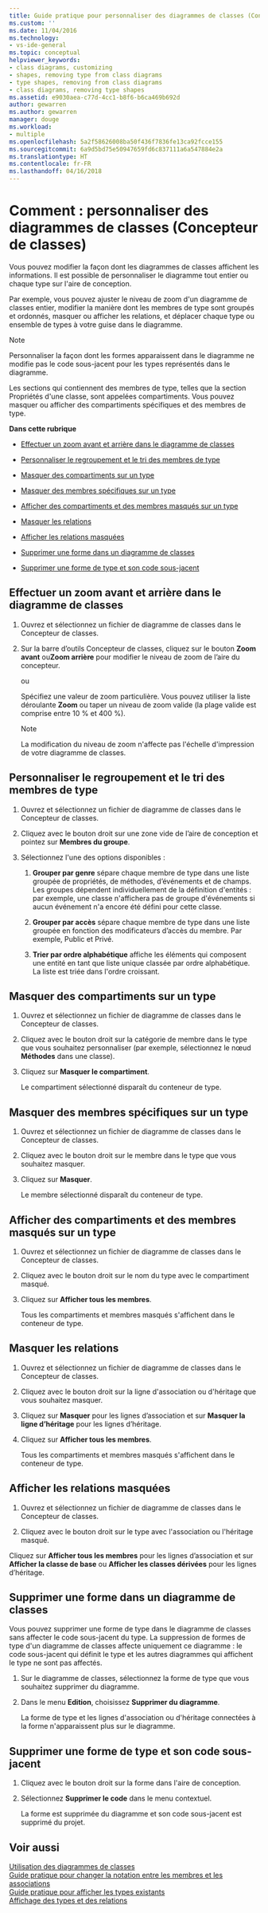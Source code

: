 ```yaml
---
title: Guide pratique pour personnaliser des diagrammes de classes (Concepteur de classes) | Microsoft Docs
ms.custom: ''
ms.date: 11/04/2016
ms.technology:
- vs-ide-general
ms.topic: conceptual
helpviewer_keywords:
- class diagrams, customizing
- shapes, removing type from class diagrams
- type shapes, removing from class diagrams
- class diagrams, removing type shapes
ms.assetid: e9030aea-c77d-4cc1-b8f6-b6ca469b692d
author: gewarren
ms.author: gewarren
manager: douge
ms.workload:
- multiple
ms.openlocfilehash: 5a2f58626008ba50f436f7836fe13ca92fcce155
ms.sourcegitcommit: 6a9d5bd75e50947659fd6c837111a6a547884e2a
ms.translationtype: HT
ms.contentlocale: fr-FR
ms.lasthandoff: 04/16/2018
---
```

# <a name="how-to-customize-class-diagrams-class-designer"></a>Comment : personnaliser des diagrammes de classes (Concepteur de classes)
Vous pouvez modifier la façon dont les diagrammes de classes affichent les informations. Il est possible de personnaliser le diagramme tout entier ou chaque type sur l'aire de conception.  
  
Par exemple, vous pouvez ajuster le niveau de zoom d'un diagramme de classes entier, modifier la manière dont les membres de type sont groupés et ordonnés, masquer ou afficher les relations, et déplacer chaque type ou ensemble de types à votre guise dans le diagramme.  
  
> [!NOTE]
>  Personnaliser la façon dont les formes apparaissent dans le diagramme ne modifie pas le code sous-jacent pour les types représentés dans le diagramme.  
  
Les sections qui contiennent des membres de type, telles que la section Propriétés d'une classe, sont appelées compartiments. Vous pouvez masquer ou afficher des compartiments spécifiques et des membres de type.  
  
**Dans cette rubrique**  
  
-   [Effectuer un zoom avant et arrière dans le diagramme de classes](how-to-customize-class-diagrams.md#ZoomInOut)  
  
-   [Personnaliser le regroupement et le tri des membres de type](how-to-customize-class-diagrams.md#CustomizeGroupingSorting)  
  
-   [Masquer des compartiments sur un type](how-to-customize-class-diagrams.md#HideCompartments)  
  
-   [Masquer des membres spécifiques sur un type](how-to-customize-class-diagrams.md#HideMembers)  
  
-   [Afficher des compartiments et des membres masqués sur un type](how-to-customize-class-diagrams.md#DisplayHiddenCompartmentsAndMemberrs)  
  
-   [Masquer les relations](how-to-customize-class-diagrams.md#HideAssociationAndInheritance)  
  
-   [Afficher les relations masquées](how-to-customize-class-diagrams.md#DisplayAssociationAndInheritance)  
  
-   [Supprimer une forme dans un diagramme de classes](how-to-customize-class-diagrams.md#RemoveCodeAndShape)  
  
-   [Supprimer une forme de type et son code sous-jacent](how-to-customize-class-diagrams.md#DeleteTypeShapeAndCode)  
  
##  <a name="ZoomInOut"></a> Effectuer un zoom avant et arrière dans le diagramme de classes  
  
1.  Ouvrez et sélectionnez un fichier de diagramme de classes dans le Concepteur de classes.  
  
2.  Sur la barre d’outils Concepteur de classes, cliquez sur le bouton **Zoom avant** ou**Zoom arrière** pour modifier le niveau de zoom de l’aire du concepteur.  
  
     ou  
  
     Spécifiez une valeur de zoom particulière. Vous pouvez utiliser la liste déroulante **Zoom** ou taper un niveau de zoom valide (la plage valide est comprise entre 10 % et 400 %).  
  
    > [!NOTE]
    >  La modification du niveau de zoom n'affecte pas l'échelle d'impression de votre diagramme de classes.  
  
##  <a name="CustomizeGroupingSorting"></a> Personnaliser le regroupement et le tri des membres de type  
  
1.  Ouvrez et sélectionnez un fichier de diagramme de classes dans le Concepteur de classes.  
  
2.  Cliquez avec le bouton droit sur une zone vide de l’aire de conception et pointez sur **Membres du groupe**.  
  
3.  Sélectionnez l'une des options disponibles :  
  
    1.  **Grouper par genre** sépare chaque membre de type dans une liste groupée de propriétés, de méthodes, d’événements et de champs. Les groupes dépendent individuellement de la définition d'entités : par exemple, une classe n'affichera pas de groupe d'événements si aucun événement n'a encore été défini pour cette classe.  
  
    2.  **Grouper par accès** sépare chaque membre de type dans une liste groupée en fonction des modificateurs d’accès du membre. Par exemple, Public et Privé.  
  
    3.  **Trier par ordre alphabétique** affiche les éléments qui composent une entité en tant que liste unique classée par ordre alphabétique. La liste est triée dans l'ordre croissant.  
  
##  <a name="HideCompartments"></a> Masquer des compartiments sur un type  
  
1.  Ouvrez et sélectionnez un fichier de diagramme de classes dans le Concepteur de classes.  
  
2.  Cliquez avec le bouton droit sur la catégorie de membre dans le type que vous souhaitez personnaliser (par exemple, sélectionnez le nœud **Méthodes** dans une classe).  
  
3.  Cliquez sur **Masquer le compartiment**.  
  
     Le compartiment sélectionné disparaît du conteneur de type.  
  
##  <a name="HideMembers"></a> Masquer des membres spécifiques sur un type  
  
1.  Ouvrez et sélectionnez un fichier de diagramme de classes dans le Concepteur de classes.  
  
2.  Cliquez avec le bouton droit sur le membre dans le type que vous souhaitez masquer.  
  
3.  Cliquez sur **Masquer**.  
  
     Le membre sélectionné disparaît du conteneur de type.  
  
##  <a name="DisplayHiddenCompartmentsAndMemberrs"></a> Afficher des compartiments et des membres masqués sur un type  
  
1.  Ouvrez et sélectionnez un fichier de diagramme de classes dans le Concepteur de classes.  
  
2.  Cliquez avec le bouton droit sur le nom du type avec le compartiment masqué.  
  
3.  Cliquez sur **Afficher tous les membres**.  
  
     Tous les compartiments et membres masqués s'affichent dans le conteneur de type.  
  
##  <a name="HideAssociationAndInheritance"></a> Masquer les relations  
  
1.  Ouvrez et sélectionnez un fichier de diagramme de classes dans le Concepteur de classes.  
  
2.  Cliquez avec le bouton droit sur la ligne d'association ou d'héritage que vous souhaitez masquer.  
  
3.  Cliquez sur **Masquer** pour les lignes d’association et sur **Masquer la ligne d’héritage** pour les lignes d’héritage.  
  
4.  Cliquez sur **Afficher tous les membres**.  
  
     Tous les compartiments et membres masqués s'affichent dans le conteneur de type.  
  
##  <a name="DisplayAssociationAndInheritance"></a> Afficher les relations masquées  
  
1.  Ouvrez et sélectionnez un fichier de diagramme de classes dans le Concepteur de classes.  
  
2.  Cliquez avec le bouton droit sur le type avec l'association ou l'héritage masqué.  
  
 Cliquez sur **Afficher tous les membres** pour les lignes d’association et sur **Afficher la classe de base** ou **Afficher les classes dérivées** pour les lignes d’héritage.  
  
##  <a name="RemoveCodeAndShape"></a> Supprimer une forme dans un diagramme de classes  
Vous pouvez supprimer une forme de type dans le diagramme de classes sans affecter le code sous-jacent du type. La suppression de formes de type d'un diagramme de classes affecte uniquement ce diagramme : le code sous-jacent qui définit le type et les autres diagrammes qui affichent le type ne sont pas affectés.  
  
1.  Sur le diagramme de classes, sélectionnez la forme de type que vous souhaitez supprimer du diagramme.  
  
2.  Dans le menu **Edition**, choisissez **Supprimer du diagramme**.  
  
     La forme de type et les lignes d'association ou d'héritage connectées à la forme n'apparaissent plus sur le diagramme.  
  
##  <a name="DeleteTypeShapeAndCode"></a> Supprimer une forme de type et son code sous-jacent  
  
1.  Cliquez avec le bouton droit sur la forme dans l'aire de conception.  
  
2.  Sélectionnez **Supprimer le code** dans le menu contextuel.  
  
     La forme est supprimée du diagramme et son code sous-jacent est supprimé du projet.  
  
## <a name="see-also"></a>Voir aussi
[Utilisation des diagrammes de classes](working-with-class-diagrams.md)   
[Guide pratique pour changer la notation entre les membres et les associations](how-to-change-between-member-notation-and-association-notation.md)   
[Guide pratique pour afficher les types existants](how-to-view-existing-types.md)   
[Affichage des types et des relations](viewing-types-and-relationships.md)